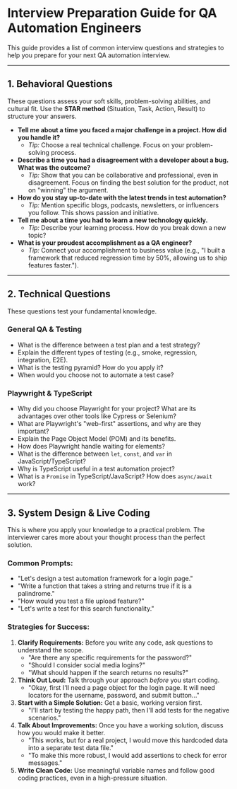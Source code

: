 # Interview Preparation Guide for QA Automation Engineers

This guide provides a list of common interview questions and strategies to help you prepare for your next QA automation interview.

---

## 1. Behavioral Questions

These questions assess your soft skills, problem-solving abilities, and cultural fit. Use the **STAR method** (Situation, Task, Action, Result) to structure your answers.

-   **Tell me about a time you faced a major challenge in a project. How did you handle it?**
    -   *Tip:* Choose a real technical challenge. Focus on your problem-solving process.
-   **Describe a time you had a disagreement with a developer about a bug. What was the outcome?**
    -   *Tip:* Show that you can be collaborative and professional, even in disagreement. Focus on finding the best solution for the product, not on "winning" the argument.
-   **How do you stay up-to-date with the latest trends in test automation?**
    -   *Tip:* Mention specific blogs, podcasts, newsletters, or influencers you follow. This shows passion and initiative.
-   **Tell me about a time you had to learn a new technology quickly.**
    -   *Tip:* Describe your learning process. How do you break down a new topic?
-   **What is your proudest accomplishment as a QA engineer?**
    -   *Tip:* Connect your accomplishment to business value (e.g., "I built a framework that reduced regression time by 50%, allowing us to ship features faster.").

---

## 2. Technical Questions

These questions test your fundamental knowledge.

### **General QA & Testing**

-   What is the difference between a test plan and a test strategy?
-   Explain the different types of testing (e.g., smoke, regression, integration, E2E).
-   What is the testing pyramid? How do you apply it?
-   When would you choose not to automate a test case?

### **Playwright & TypeScript**

-   Why did you choose Playwright for your project? What are its advantages over other tools like Cypress or Selenium?
-   What are Playwright's "web-first" assertions, and why are they important?
-   Explain the Page Object Model (POM) and its benefits.
-   How does Playwright handle waiting for elements?
-   What is the difference between `let`, `const`, and `var` in JavaScript/TypeScript?
-   Why is TypeScript useful in a test automation project?
-   What is a `Promise` in TypeScript/JavaScript? How does `async/await` work?

---

## 3. System Design & Live Coding

This is where you apply your knowledge to a practical problem. The interviewer cares more about your thought process than the perfect solution.

### **Common Prompts:**

-   "Let's design a test automation framework for a login page."
-   "Write a function that takes a string and returns true if it is a palindrome."
-   "How would you test a file upload feature?"
-   "Let's write a test for this search functionality."

### **Strategies for Success:**

1.  **Clarify Requirements:** Before you write any code, ask questions to understand the scope.
    -   "Are there any specific requirements for the password?"
    -   "Should I consider social media logins?"
    -   "What should happen if the search returns no results?"
2.  **Think Out Loud:** Talk through your approach *before* you start coding.
    -   "Okay, first I'll need a page object for the login page. It will need locators for the username, password, and submit button..."
3.  **Start with a Simple Solution:** Get a basic, working version first.
    -   "I'll start by testing the happy path, then I'll add tests for the negative scenarios."
4.  **Talk About Improvements:** Once you have a working solution, discuss how you would make it better.
    -   "This works, but for a real project, I would move this hardcoded data into a separate test data file."
    -   "To make this more robust, I would add assertions to check for error messages."
5.  **Write Clean Code:** Use meaningful variable names and follow good coding practices, even in a high-pressure situation.